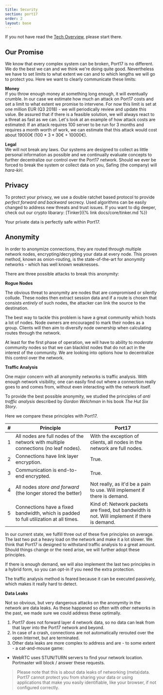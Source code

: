 ```yaml
---
title: Security
section: port17
order: 2
layout: base
---
```


<div class="alert alert-info" role="alert">
  If you not have read the <a href="/main/tech-overview.html">Tech Overview</a>, please start there.
</div>

## Our Promise

We know that every complex system can be broken, Port17 is no different. We do the best we can and we think we're doing quite good. Nevertheless we have to set limits to what extent we can and to which lengths we will go to protect you. Here we want to clearly communicate these limits:

__Money__  
If you throw enough money at something long enough, it will eventually crumble. In our case we estimate how much an attack on Port17 costs and set a limit to what extent we promise to intervene. For now this limit is set at one million EUR (Q3 2018) - we will periodically review and update this value.  Be assured that if there is a feasible solution, we will always react to a threat as fast as we can.
Let's look at an example of how attack costs are estimated: If an attack requires 100 server to be run for 3 months and requires a month worth of work, we can estimate that this attack would cost about 19000€ (100 * 3 * 30€ + 10000€).

__Legal__  
We will not break any laws. Our systems are designed to collect as little personal information as possible and we continually evaluate concepts to further decentralize our control over the Port17 network. Should we ever be forced to break the system or collect data on you, Safing (the company) will _hara-kiri_.

## Privacy

To protect your privacy, we use a double ratchet based protocol to provide _perfect forward and backward_ secrecy. Used algorithms can be easily changed to address new threats and trust issues. If you want to dig deeper, check out our crypto libarary: [Tinker]({% link docs/core/tinker.md %})

Your private data is perfectly safe within Port17.

## Anonymity

In order to anonymize connections, they are routed through multiple network nodes, encrypting/decrypting your data at every node. This proven method, known as onion-routing, is the state-of-the-art for anonymity networks - which has well known weaknesses.

There are three possible attacks to break this anonymity:

__Rogue Nodes__

The obvious threat to anonymity are nodes that are compromised or silently collude. These nodes then extract session data and if a route is chosen that consists _entirely_ of such nodes, the attacker can link the source to the destination.

The best way to tackle this problem is have a great community which hosts a lot of nodes. Node owners are encouraged to mark their nodes as a group. Clients will then aim to diversify node ownership  when calculating routes through the network.

At least for the first phase of operation, we will have to ability to _moderate_ community nodes so that we can blacklist nodes that do not act in the interest of the community. We are looking into options how to decentralize this control over the network.

__Traffic Analysis__

One major concern with all anonymity networks is traffic analysis. With enough network visibility, one can easily find out where a connection really goes to and comes from, without even interacting with the network itself.

To provide the best possible anonymity, we studied the principles of _anti traffic analysis_ described by _Gordon Welchman_ in his book _The Hut Six Story_.

Here we compare these principles with Port17.

| # | Principle | Port17 |
|:--|---|---|
| 1 | All nodes are full nodes of the network with multiple connections (no leaf nodes). | With the exception of clients, all nodes in the network are full nodes. |
| 2 | Connections have link layer encryption. | True. |
| 3 | Communication is end-to-end encrypted. | True. |
| 4 | All nodes _store and forward_ (the longer stored the better) | Not really, as it'd be a pain to use. Will implement if there is demand. |
| 5 | Connections have a fixed bandwidth, which is padded to full utilization at all times. | Kind of: Network packets are fixed, but bandwidth is not. Will implement if there is demand. |

In our current state, we fulfill three out of these five principles on average. The last two put a heavy load on the network and make it a lot slower. We think that Port17 is designed to withstand traffic analysis to a great amount. Should things change or the need arise, we will further adopt these principles.

If there is enough demand, we will also implement the last two principles in a hybrid form, so you can opt-in if you need the extra protection.

The traffic analysis method is feared because it can be executed passively, which makes it really hard to detect.

__Data Leaks__

Not so obvious, but very dangerous attacks on the anonymity in the network are data leaks. As these happened so often with other networks in the past, we made sure we could address these optimally.

1. Port17 does not forward layer 4 network data, so no data can leak from that layer into the Port17 network and beyond.
2. In case of a crash, connections are not automatically rerouted over the open Internet, but are terminated.
3. Other data leaks are more complex to address and are - to some extent - a cat-and-mouse game:
  - WebRTC uses STUN/TURN servers to find your network location. Portmaster will block / answer these requests.

> Please note that this is about data leaks of networking (meta)data. Port17 cannot protect you from sharing your data or using applications that make you easily identifiable, like your browser, if not configured correctly.
